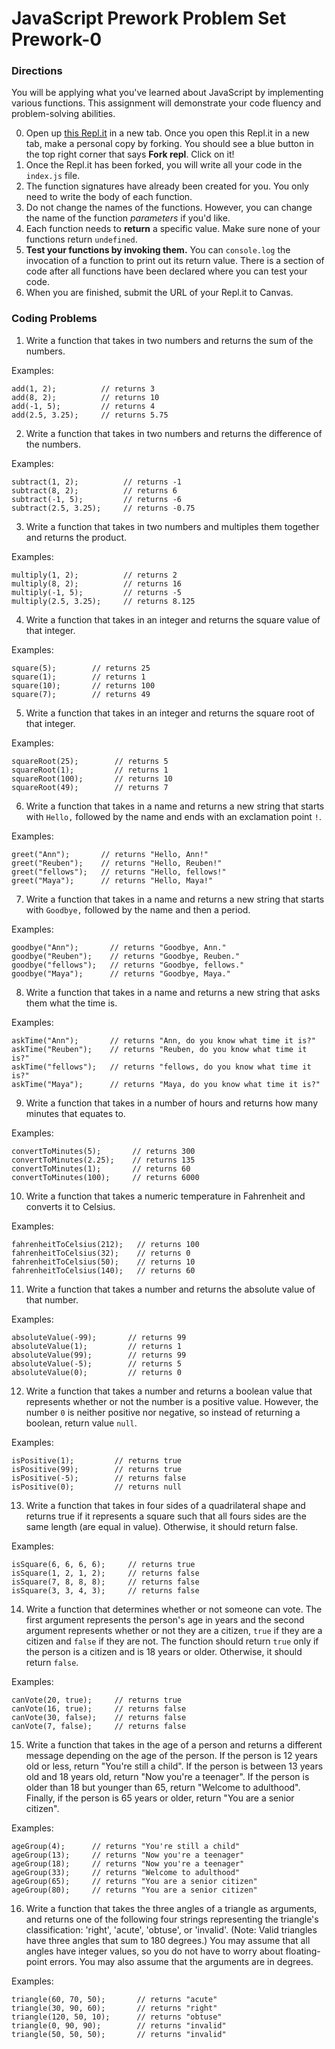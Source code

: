 # JavaScript Prework Problem Set Prework-0

### Directions 
You will be applying what you've learned about JavaScript by implementing various functions. This assignment will demonstrate your code fluency and problem-solving abilities.

0. Open up [this Repl.it](https://replit.com/@AnnDuong1/MarcyLabPreWork0) in a new tab. Once you open this Repl.it in a new tab, make a personal copy by forking. You should see a blue button in the top right corner that says **Fork repl**. Click on it!
1. Once the Repl.it has been forked, you will write all your code in the `index.js` file.
2. The function signatures have already been created for you. You only need to write the body of each function.
3. Do not change the names of the functions. However, you can change the name of the function _parameters_ if you'd like. 
4. Each function needs to **return** a specific value. Make sure none of your functions return `undefined`.
5. **Test your functions by invoking them.** You can `console.log` the invocation of a function to print out its return value. There is a section of code after all functions have been declared where you can test your code.
6. When you are finished, submit the URL of your Repl.it to Canvas. 

### Coding Problems 

1. Write a function that takes in two numbers and returns the sum of the numbers.

Examples:
```
add(1, 2);          // returns 3
add(8, 2);          // returns 10
add(-1, 5);         // returns 4
add(2.5, 3.25);     // returns 5.75
```

2. Write a function that takes in two numbers and returns the difference of the numbers.

Examples:
```
subtract(1, 2);          // returns -1
subtract(8, 2);          // returns 6
subtract(-1, 5);         // returns -6
subtract(2.5, 3.25);     // returns -0.75
```

3. Write a function that takes in two numbers and multiples them together and returns the product. 

Examples:
```
multiply(1, 2);          // returns 2
multiply(8, 2);          // returns 16
multiply(-1, 5);         // returns -5
multiply(2.5, 3.25);     // returns 8.125
```

4. Write a function that takes in an integer and returns the square value of that integer.

Examples:
```
square(5);        // returns 25
square(1);        // returns 1
square(10);       // returns 100
square(7);        // returns 49
```

5. Write a function that takes in an integer and returns the square root of that integer.

Examples:
```
squareRoot(25);        // returns 5
squareRoot(1);         // returns 1
squareRoot(100);       // returns 10
squareRoot(49);        // returns 7
```

6. Write a function that takes in a name and returns a new string that starts with `Hello,` followed by the name and ends with an exclamation point `!`.

Examples:
```
greet("Ann");       // returns "Hello, Ann!"
greet("Reuben");    // returns "Hello, Reuben!"
greet("fellows");   // returns "Hello, fellows!"
greet("Maya");      // returns "Hello, Maya!"
```

7. Write a function that takes in a name and returns a new string that starts with `Goodbye,` followed by the name and then a period.

Examples:
```
goodbye("Ann");       // returns "Goodbye, Ann."
goodbye("Reuben");    // returns "Goodbye, Reuben."
goodbye("fellows");   // returns "Goodbye, fellows."
goodbye("Maya");      // returns "Goodbye, Maya."
```

8. Write a function that takes in a name and returns a new string that asks them what the time is.

Examples:
```
askTime("Ann");       // returns "Ann, do you know what time it is?"
askTime("Reuben");    // returns "Reuben, do you know what time it is?"
askTime("fellows");   // returns "fellows, do you know what time it is?"
askTime("Maya");      // returns "Maya, do you know what time it is?"
```

9. Write a function that takes in a number of hours and returns how many minutes that equates to. 

Examples: 
```
convertToMinutes(5);       // returns 300
convertToMinutes(2.25);    // returns 135
convertToMinutes(1);       // returns 60
convertToMinutes(100);     // returns 6000
```

10. Write a function that takes a numeric temperature in Fahrenheit and converts it to Celsius. 

Examples: 
```
fahrenheitToCelsius(212);   // returns 100
fahrenheitToCelsius(32);    // returns 0
fahrenheitToCelsius(50);    // returns 10
fahrenheitToCelsius(140);   // returns 60
```

11. Write a function that takes a number and returns the absolute value of that number.

Examples:
```
absoluteValue(-99);       // returns 99
absoluteValue(1);         // returns 1
absoluteValue(99);        // returns 99
absoluteValue(-5);        // returns 5
absoluteValue(0);         // returns 0
```

12. Write a function that takes a number and returns a boolean value that represents whether or not the number is a positive value. However, the number `0` is neither positive nor negative, so instead of returning a boolean, return value `null`.

Examples:
```
isPositive(1);         // returns true
isPositive(99);        // returns true
isPositive(-5);        // returns false
isPositive(0);         // returns null
```

13. Write a function that takes in four sides of a quadrilateral shape and returns true if it represents a square such that all fours sides are the same length (are equal in value). Otherwise, it should return false. 

Examples:
```
isSquare(6, 6, 6, 6);     // returns true
isSquare(1, 2, 1, 2);     // returns false
isSquare(7, 8, 8, 8);     // returns false
isSquare(3, 3, 4, 3);     // returns false
```

14. Write a function that determines whether or not someone can vote. The first argument represents the person's age in years and the second argument represents whether or not they are a citizen, `true` if they are a citizen and `false` if they are not. The function should return `true` only if the person is a citizen and is 18 years or older. Otherwise, it should return `false`.

Examples:
```
canVote(20, true);     // returns true
canVote(16, true);     // returns false
canVote(30, false);    // returns false
canVote(7, false);     // returns false
```

15. Write a function that takes in the age of a person and returns a different message depending on the age of the person. If the person is 12 years old or less, return "You're still a child". If the person is between 13 years old and 18 years old, return "Now you're a teenager". If the person is older than 18 but younger than 65, return "Welcome to adulthood". Finally, if the person is 65 years or older, return "You are a senior citizen". 

Examples:
```
ageGroup(4);      // returns "You're still a child"
ageGroup(13);     // returns "Now you're a teenager"
ageGroup(18);     // returns "Now you're a teenager"
ageGroup(33);     // returns "Welcome to adulthood"
ageGroup(65);     // returns "You are a senior citizen"
ageGroup(80);     // returns "You are a senior citizen"
```

16. Write a function that takes the three angles of a triangle as arguments, and returns one of the following four strings representing the triangle's classification: 'right', 'acute', 'obtuse', or 'invalid'. (Note: Valid triangles have three angles that sum to 180 degrees.) You may assume that all angles have integer values, so you do not have to worry about floating-point errors. You may also assume that the arguments are in degrees.

Examples:
```
triangle(60, 70, 50);       // returns "acute"
triangle(30, 90, 60);       // returns "right"
triangle(120, 50, 10);      // returns "obtuse"
triangle(0, 90, 90);        // returns "invalid"
triangle(50, 50, 50);       // returns "invalid"
```
